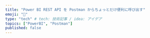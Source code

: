 ```yaml
---
title: "Power BI REST API を Postman からちょっとだけ便利に呼び出す"
emoji: "🐌"
type: "tech" # tech: 技術記事 / idea: アイデア
topics: ["PowerBI", "Postman"]
published: false
---
```

